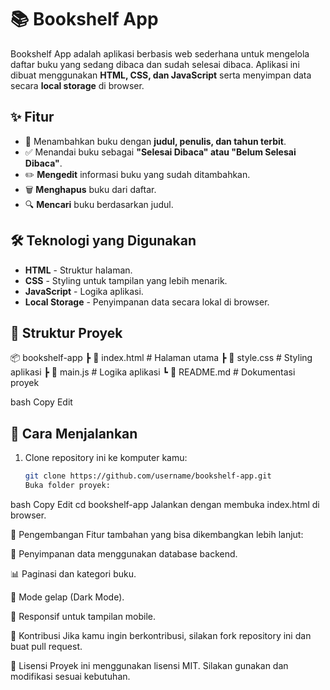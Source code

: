 # 📚 Bookshelf App

Bookshelf App adalah aplikasi berbasis web sederhana untuk mengelola daftar buku yang sedang dibaca dan sudah selesai dibaca. Aplikasi ini dibuat menggunakan **HTML, CSS, dan JavaScript** serta menyimpan data secara **local storage** di browser.

## ✨ Fitur

- 📖 Menambahkan buku dengan **judul, penulis, dan tahun terbit**.
- ✅ Menandai buku sebagai **"Selesai Dibaca" atau "Belum Selesai Dibaca"**.
- ✏️ **Mengedit** informasi buku yang sudah ditambahkan.
- 🗑 **Menghapus** buku dari daftar.
- 🔍 **Mencari** buku berdasarkan judul.

## 🛠 Teknologi yang Digunakan

- **HTML** - Struktur halaman.
- **CSS** - Styling untuk tampilan yang lebih menarik.
- **JavaScript** - Logika aplikasi.
- **Local Storage** - Penyimpanan data secara lokal di browser.

## 📂 Struktur Proyek

📦 bookshelf-app
┣ 📜 index.html # Halaman utama
┣ 📜 style.css # Styling aplikasi
┣ 📜 main.js # Logika aplikasi
┗ 📜 README.md # Dokumentasi proyek

bash
Copy
Edit

## 🚀 Cara Menjalankan

1. Clone repository ini ke komputer kamu:
   ```bash
   git clone https://github.com/username/bookshelf-app.git
   Buka folder proyek:
   ```

bash
Copy
Edit
cd bookshelf-app
Jalankan dengan membuka index.html di browser.

🔧 Pengembangan
Fitur tambahan yang bisa dikembangkan lebih lanjut:

🔄 Penyimpanan data menggunakan database backend.

📊 Paginasi dan kategori buku.

🌙 Mode gelap (Dark Mode).

📱 Responsif untuk tampilan mobile.

🤝 Kontribusi
Jika kamu ingin berkontribusi, silakan fork repository ini dan buat pull request.

📜 Lisensi
Proyek ini menggunakan lisensi MIT. Silakan gunakan dan modifikasi sesuai kebutuhan.
